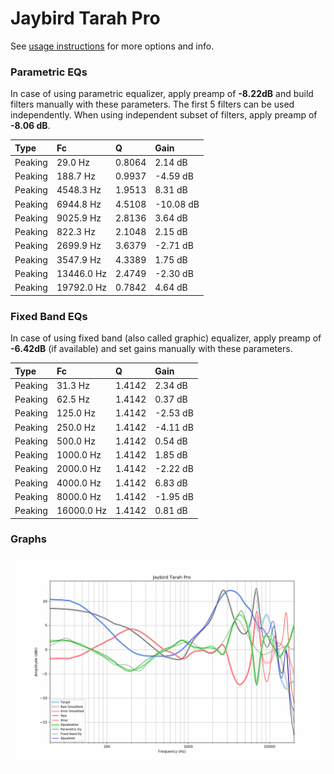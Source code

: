 # Jaybird Tarah Pro
See [usage instructions](https://github.com/jaakkopasanen/AutoEq#usage) for more options and info.

### Parametric EQs
In case of using parametric equalizer, apply preamp of **-8.22dB** and build filters manually
with these parameters. The first 5 filters can be used independently.
When using independent subset of filters, apply preamp of **-8.06 dB**.

| Type    | Fc         |      Q | Gain      |
|:--------|:-----------|:-------|:----------|
| Peaking | 29.0 Hz    | 0.8064 | 2.14 dB   |
| Peaking | 188.7 Hz   | 0.9937 | -4.59 dB  |
| Peaking | 4548.3 Hz  | 1.9513 | 8.31 dB   |
| Peaking | 6944.8 Hz  | 4.5108 | -10.08 dB |
| Peaking | 9025.9 Hz  | 2.8136 | 3.64 dB   |
| Peaking | 822.3 Hz   | 2.1048 | 2.15 dB   |
| Peaking | 2699.9 Hz  | 3.6379 | -2.71 dB  |
| Peaking | 3547.9 Hz  | 4.3389 | 1.75 dB   |
| Peaking | 13446.0 Hz | 2.4749 | -2.30 dB  |
| Peaking | 19792.0 Hz | 0.7842 | 4.64 dB   |

### Fixed Band EQs
In case of using fixed band (also called graphic) equalizer, apply preamp of **-6.42dB**
(if available) and set gains manually with these parameters.

| Type    | Fc         |      Q | Gain     |
|:--------|:-----------|:-------|:---------|
| Peaking | 31.3 Hz    | 1.4142 | 2.34 dB  |
| Peaking | 62.5 Hz    | 1.4142 | 0.37 dB  |
| Peaking | 125.0 Hz   | 1.4142 | -2.53 dB |
| Peaking | 250.0 Hz   | 1.4142 | -4.11 dB |
| Peaking | 500.0 Hz   | 1.4142 | 0.54 dB  |
| Peaking | 1000.0 Hz  | 1.4142 | 1.85 dB  |
| Peaking | 2000.0 Hz  | 1.4142 | -2.22 dB |
| Peaking | 4000.0 Hz  | 1.4142 | 6.83 dB  |
| Peaking | 8000.0 Hz  | 1.4142 | -1.95 dB |
| Peaking | 16000.0 Hz | 1.4142 | 0.81 dB  |

### Graphs
![](./Jaybird%20Tarah%20Pro.png)